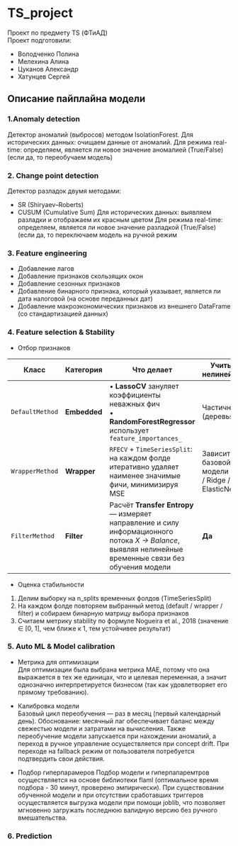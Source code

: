 # TS_project
Проект по предмету TS (ФТиАД)  
Проект подготовили: 
- Володченко Полина
- Мелехина Алина
- Цуканов Александр 
- Хатунцев Сергей 

## Описание пайплайна модели

### 1.Anomaly detection 
Детектор аномалий (выбросов) методом IsolationForest. 
Для исторических данных: очищаем данные от аномалий.
Для режима real-time: определяем, является ли новое значение аномалией (True/False) (если да, то переобучаем модель)

### 2. Change point detection 

Детектор разладок двумя методами:
- SR (Shiryaev–Roberts) 
- CUSUM (Cumulative Sum) 
Для исторических данных: выявляем разладки и отображаем их красным цветом
Для режима real-time: определяем, является ли новое значение разладкой (True/False) (если да, то переключаем модель на ручной режим

### 3. Feature engineering
- Добавление лагов 
- Добавление признаков скользящих окон 
- Добавление сезонных признаков 
- Добавление бинарного признака, который указывает, является ли дата налоговой (на основе переданных дат)
- Добавление макроэкономических признаков из внешнего DataFrame (со стандартизацией данных)

### 4. Feature selection & Stability  
- Отбор признаков 

| Класс             | Категория   | Что делает                                                               | Учитывает нелинейность? |
|-------------------|-------------|---------------------------------------------------------------------------|-------------------------|
| `DefaultMethod`   | **Embedded**| • **LassoCV** зануляет коэффициенты неважных фич<br>• **RandomForestRegressor** использует `feature_importances_` | Частично (деревья в RF) |
| `WrapperMethod`   | **Wrapper** | `RFECV` + `TimeSeriesSplit`: на каждом фолде итеративно удаляет наименее значимые фичи, минимизируя MSE | Зависит от базовой модели (Lasso / Ridge / ElasticNet / RF) |
| `FilterMethod`    | **Filter**  | Расчёт **Transfer Entropy** — измеряет направление и силу информационного потока *X → Balance*, выявляя нелинейные временные связи без обучения модели | **Да** |

- Оценка стабильности 
1. Делим выборку на n_splits временных фолдов (TimeSeriesSplit)
2. На каждом фолде повторяем выбранный метод (default / wrapper / filter) и собираем бинарную матрицу выбора признаков
3. Считаем метрику stability по формуле Nogueira et al., 2018 (значение ∈ [0, 1], чем ближе к 1, тем устойчивее результат)

### 5. Auto ML & Model calibration 
- Метрика для оптимизации  
Для оптимизации была выбрана метрика MAE, потому что она выражается в тех же единицах, что и целевая переменная, а значит однозначно интерпретируется бизнесом (так как удовлетворяет его прямому требованию).  
  
- Калибровка модели   
Базовый цикл переобучения — раз в месяц (первый календарный день). Обоснование: месячный лаг обеспечивает баланс между свежестью модели и затратами на вычисления. Также переобучение модели запускается при нахождении аномалий, а переход в ручное управление осуществляется при concept drift. При переходе на fallback режим от пользователя потребуется подтвердить свои действия.   
   
- Подбор гиперпарамеров 
Подбор модели и гиперпапаремтров осуществляется на основе библиотеки flaml (оптимальное время подбора - 30 минут, проверено эмпирически). При существовании обученной модели и при отсутствии сработавших триггеров осуществляется выгрузка модели при помощи joblib, что позволяет мгновенно загружать последнюю валидную версию без ручного вмешательства.


### 6. Prediction 